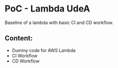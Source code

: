 # PoC - Lambda UdeA
Baseline of a lambda with basic CI and CD workflow.

## Content:
- Dummy code for AWS Lambda
- CI Workflow
- CD Workflow
